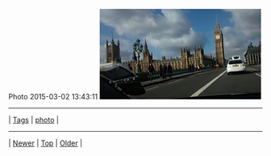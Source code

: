 <!--
title: Photo 2015-03-02 13
date: 2020-06-28T15:02:25.066Z
tags: photo
-->












Photo 2015-03-02 13:43:11
![](112510942907-0.jpg)

<!--BOTTOM-POST-NAVIGATION-->
---

| [Tags](tags.md) | [photo](tag-photo.md) |

---

| [Newer](112405877147.md) | [Top](index.md) | [Older](112731739222.md) |